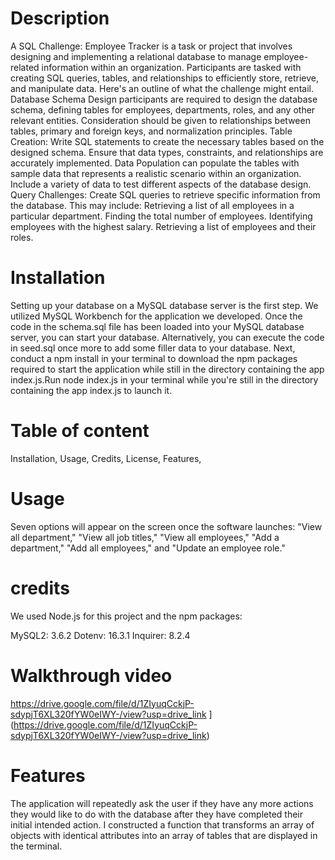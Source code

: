 # Description
A SQL Challenge: Employee Tracker is a task or project that involves designing and implementing a relational database to manage employee-related information within an organization. Participants are tasked with creating SQL queries, tables, and relationships to efficiently store, retrieve, and manipulate data. Here's an outline of what the challenge might entail. Database Schema Design participants are required to design the database schema, defining tables for employees, departments, roles, and any other relevant entities. Consideration should be given to relationships between tables, primary and foreign keys, and normalization principles. Table Creation: Write SQL statements to create the necessary tables based on the designed schema. Ensure that data types, constraints, and relationships are accurately implemented. Data Population can populate the tables with sample data that represents a realistic scenario within an organization. Include a variety of data to test different aspects of the database design. Query Challenges: Create SQL queries to retrieve specific information from the database. This may include: Retrieving a list of all employees in a particular department. Finding the total number of employees. Identifying employees with the highest salary. Retrieving a list of employees and their roles.

# Installation 
Setting up your database on a MySQL database server is the first step. We utilized MySQL Workbench for the application we developed. Once the code in the schema.sql file has been loaded into your MySQL database server, you can start your database. Alternatively, you can execute the code in seed.sql once more to add some filler data to your database. Next, conduct a npm install in your terminal to download the npm packages required to start the application while still in the directory containing the app index.js.Run node index.js in your terminal while you're still in the directory containing the app index.js to launch it.

# Table of content 
Installation, Usage, Credits, License, Features, 


# Usage
Seven options will appear on the screen once the software launches: "View all department," "View all job titles," "View all employees," "Add a department," "Add all employees," and "Update an employee role."

# credits
We used Node.js for this project and the npm packages:

MySQL2: 3.6.2 Dotenv: 16.3.1 Inquirer: 8.2.4

# Walkthrough video
https://drive.google.com/file/d/1ZIyuqCckjP-sdypjT6XL320fYW0eIWY-/view?usp=drive_link
](https://drive.google.com/file/d/1ZIyuqCckjP-sdypjT6XL320fYW0eIWY-/view?usp=drive_link)
# Features
The application will repeatedly ask the user if they have any more actions they would like to do with the database after they have completed their initial intended action. I constructed a function that transforms an array of objects with identical attributes into an array of tables that are displayed in the terminal. 

